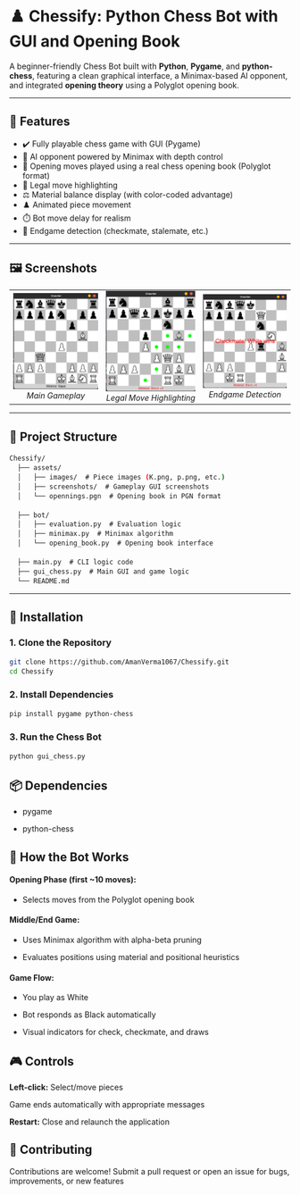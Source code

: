 # ♟️ Chessify: Python Chess Bot with GUI and Opening Book

A beginner-friendly Chess Bot built with **Python**, **Pygame**, and **python-chess**, featuring a clean graphical interface, a Minimax-based AI opponent, and integrated **opening theory** using a Polyglot opening book.

---

## 🚀 Features

- ✔️ Fully playable chess game with GUI (Pygame)
- 🤖 AI opponent powered by Minimax with depth control
- 📘 Opening moves played using a real chess opening book (Polyglot format)
- 🎯 Legal move highlighting
- ⚖️ Material balance display (with color-coded advantage)
- ♟️ Animated piece movement
- ⏱️ Bot move delay for realism
- 🏁 Endgame detection (checkmate, stalemate, etc.)

---

## 🖼️ Screenshots

<div align="center">
  <table>
    <tr>
      <td align="center">
        <img src="assets/screenshots/gameplay.png" width="300" alt="Gameplay Screenshot">
        <br>
        <em>Main Gameplay</em>
      </td>
      <td align="center">
        <img src="assets/screenshots/move_highlight.png" width="300" alt="Move Highlight">
        <br>
        <em>Legal Move Highlighting</em>
      </td>
      <td align="center">
        <img src="assets/screenshots/endgame.png" width="300" alt="Endgame Detection">
        <br>
        <em>Endgame Detection</em>
      </td>
    </tr>
  </table>
</div>

---

## 📁 Project Structure
```bash
Chessify/  
  ├── assets/
  │   ├── images/  # Piece images (K.png, p.png, etc.)
  │   ├── screenshots/  # Gameplay GUI screenshots
  │   └── opennings.pgn  # Opening book in PGN format  

  ├── bot/ 
  │   ├── evaluation.py  # Evaluation logic
  │   ├── minimax.py  # Minimax algorithm 
  │   └── opening_book.py  # Opening book interface  

  ├── main.py  # CLI logic code
  ├── gui_chess.py  # Main GUI and game logic
  └── README.md

```


---

## 🔧 Installation

### 1. Clone the Repository
```bash
git clone https://github.com/AmanVerma1067/Chessify.git
cd Chessify
```
### 2. Install Dependencies
```bash
pip install pygame python-chess
```
### 3. Run the Chess Bot
```bash
python gui_chess.py
```
## 📦 Dependencies
- pygame

- python-chess

## 🧠 How the Bot Works
#### Opening Phase (first ~10 moves):

- Selects moves from the Polyglot opening book

#### Middle/End Game:

- Uses Minimax algorithm with alpha-beta pruning

- Evaluates positions using material and positional heuristics

#### Game Flow:

- You play as White

- Bot responds as Black automatically

- Visual indicators for check, checkmate, and draws

## 🎮 Controls
**Left-click:** Select/move pieces

Game ends automatically with appropriate messages

**Restart:** Close and relaunch the application

## 🤝 Contributing
Contributions are welcome! Submit a pull request or open an issue for bugs, improvements, or new features
